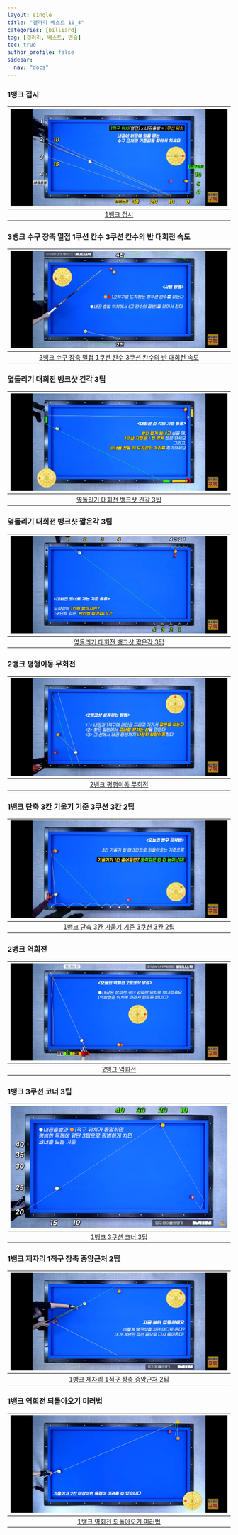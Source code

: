 ```yaml
---
layout: single
title: "갤러리 베스트 10_4"
categories: [billiard]
tag: [갤러리, 베스트, 연습]
toc: true
author_profile: false
sidebar:
  nav: "docs"
---
```


### 1뱅크 접시

| [![1뱅크 접시](/images/1%EB%B1%85%ED%81%AC%20%EC%A0%91%EC%8B%9C.png)](https://docs.google.com/presentation/d/1RcDBqskJ9GcEMCaTGPNeVvebaH6m57aP/edit?usp=sharing&ouid=114978849290694301670&rtpof=true&sd=true) |
| :---: |
| [1뱅크 접시](https://youtu.be/JRPQquOfD8s) |

### 3뱅크 수구 장축 밀접 1쿠션 칸수 3쿠션 칸수의 반 대회전 속도

| [![3뱅크 수구 장축 밀접 1쿠션 칸수 3쿠션 칸수의 반 대회전 속도](/images/3%EB%B1%85%ED%81%AC%20%EC%88%98%EA%B5%AC%20%EC%9E%A5%EC%B6%95%20%EB%B0%80%EC%A0%91.png)](https://docs.google.com/presentation/d/1WYj0AYiA3pK3EvKDtZMidSIF5CKJ43uz/edit?usp=sharing&ouid=114978849290694301670&rtpof=true&sd=true) |
| :---: |
| [3뱅크 수구 장축 밀접 1쿠션 칸수 3쿠션 칸수의 반 대회전 속도](https://youtu.be/Vc46VeJhwKE) |

### 옆돌리기 대회전 뱅크샷 긴각 3팁

| [![옆돌리기 대회전 뱅크샷 긴각](/images/%EC%98%86%EB%8F%8C%EB%A6%AC%EA%B8%B0%20%EB%8C%80%ED%9A%8C%EC%A0%84%20%EB%B1%85%ED%81%AC%EC%83%B7%20%EA%B8%B4%EA%B0%81.png)](https://docs.google.com/presentation/d/1CAPbOe178JYyqd5ebAw--Wiy_hL7Slh7/edit?usp=sharing&ouid=114978849290694301670&rtpof=true&sd=true) |
| :---: |
| [옆돌리기 대회전 뱅크샷 긴각 3팁](https://youtu.be/69_Qgi4zmIA) |

### 옆돌리기 대회전 뱅크샷 짧은각 3팁

| [![옆돌리기 대회전 뱅크샷 짧은각](/images/%EC%98%86%EB%8F%8C%EB%A6%AC%EA%B8%B0%20%EB%8C%80%ED%9A%8C%EC%A0%84%20%EB%B1%85%ED%81%AC%EC%83%B7%20%EC%A7%A7%EC%9D%80%EA%B0%81.png)](https://docs.google.com/presentation/d/1HIJnQb9huT873Q1jgqL9bzgrdpZhEM1g/edit?usp=sharing&ouid=114978849290694301670&rtpof=true&sd=true) |
| :---: |
| [옆돌리기 대회전 뱅크샷 짧은각 3팁](https://youtu.be/28uBHW13JR4) |

### 2뱅크 평행이동 무회전

| [![2뱅크 평행이동 무회전](/images/2%EB%B1%85%ED%81%AC%20%ED%8F%89%ED%96%89%EC%9D%B4%EB%8F%99.png)](https://docs.google.com/presentation/d/10_x9WcLhJBUXBfhluQ7RcbRgnaJWSK9w/edit?usp=sharing&ouid=114978849290694301670&rtpof=true&sd=true) |
| :---: |
| [2뱅크 평행이동 무회전](https://youtu.be/27jvuTosj2Q) |

### 1뱅크 단축 3칸 기울기 기준 3쿠션 3칸 2팁

| [![1뱅크 단축 3칸 기울기 기준 3쿠션 3칸 2팁](/images/1%EB%B1%85%ED%81%AC%20%EB%8B%A8%EC%B6%95%203%EC%B9%B8%20%EA%B8%B0%EC%9A%B8%EA%B8%B0%20%EA%B8%B0%EC%A4%80%202%ED%8C%81.png)](https://docs.google.com/presentation/d/1jix93ciNGyvuNJZaTFHsV5dYNiVIT2c9/edit?usp=sharing&ouid=114978849290694301670&rtpof=true&sd=true) |
| :---: |
| [1뱅크 단축 3칸 기울기 기준 3쿠션 3칸 2팁](https://youtu.be/5fL4mgjA4R8) |

### 2뱅크 역회전

| [![2뱅크 역회전](/images/2%EB%B1%85%ED%81%AC%20%EC%97%AD%ED%9A%8C%EC%A0%84.png)](https://docs.google.com/presentation/d/1ag0MQR2d1pN5tBY9ZyXOzWp5IN1gq2Yu/edit?usp=sharing&ouid=114978849290694301670&rtpof=true&sd=true) |
| :---: |
| [2뱅크 역회전](https://youtu.be/0Bk1qt9SIzc) |

### 1뱅크 3쿠션 코너 3팁

| [![1뱅크 3쿠션 코너 3팁](/images/1%EB%B1%85%ED%81%AC%203%EC%BF%A0%EC%85%98%20%EC%BD%94%EB%84%88%203%ED%8C%81.png)](https://1drv.ms/p/s!AuJKpwyYpUY9_BNUxf4CbTLxq0mo?e=e189kN) |
| :---: |
| [1뱅크 3쿠션 코너 3팁](https://youtu.be/zHBajfwiAVo?si=EQV2Ew7KmPVU-mVl) |

### 1뱅크 제자리 1적구 장축 중앙근처 2팁

| [![1뱅크 제자리 1적구 장축 중앙근처 2팁](/images/1%EB%B1%85%ED%81%AC%20%EC%A0%9C%EC%9E%90%EB%A6%AC%201%EC%A0%81%EA%B5%AC%2040%202%ED%8C%81.png)](https://docs.google.com/presentation/d/1O9STuG14Vf9oNjJ4nOYc93UIfEWCgdKl/edit?usp=sharing&ouid=114978849290694301670&rtpof=true&sd=true) |
| :---: |
| [1뱅크 제자리 1적구 장축 중앙근처 2팁](https://youtu.be/gd3YrVhd_FI) |

### 1뱅크 역회전 되돌아오기 미러법

| [![1뱅크 역회전 되돌아오기 미러법](/images/1%EB%B1%85%ED%81%AC%20%EC%97%AD%ED%9A%8C%EC%A0%84%20%EB%90%98%EB%8F%8C%EC%95%84%EC%98%A4%EA%B8%B0%20%EB%AF%B8%EB%9F%AC%EB%B2%95.png)](https://docs.google.com/presentation/d/1LNSmBrg_DeN8vMchiT1cns8daflKC7W-/edit?usp=sharing&ouid=114978849290694301670&rtpof=true&sd=true) |
| :---: |
| [1뱅크 역회전 되돌아오기 미러법](https://youtu.be/_wBW8DkH4uI) |
